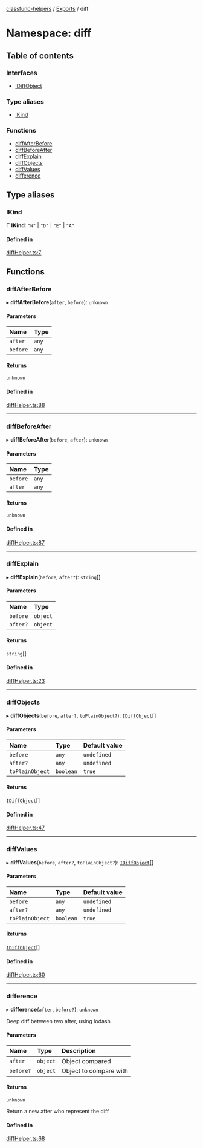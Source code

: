 [classfunc-helpers](../README.md) / [Exports](../modules.md) / diff

# Namespace: diff

## Table of contents

### Interfaces

- [IDiffObject](../interfaces/diff.IDiffObject.md)

### Type aliases

- [IKind](diff.md#ikind)

### Functions

- [diffAfterBefore](diff.md#diffafterbefore)
- [diffBeforeAfter](diff.md#diffbeforeafter)
- [diffExplain](diff.md#diffexplain)
- [diffObjects](diff.md#diffobjects)
- [diffValues](diff.md#diffvalues)
- [difference](diff.md#difference)

## Type aliases

### IKind

Ƭ **IKind**: ``"N"`` \| ``"D"`` \| ``"E"`` \| ``"A"``

#### Defined in

[diffHelper.ts:7](https://github.com/ClassFunc/classfunc-helpers/blob/13600d9/src/diffHelper.ts#L7)

## Functions

### diffAfterBefore

▸ **diffAfterBefore**(`after`, `before`): `unknown`

#### Parameters

| Name | Type |
| :------ | :------ |
| `after` | `any` |
| `before` | `any` |

#### Returns

`unknown`

#### Defined in

[diffHelper.ts:88](https://github.com/ClassFunc/classfunc-helpers/blob/13600d9/src/diffHelper.ts#L88)

___

### diffBeforeAfter

▸ **diffBeforeAfter**(`before`, `after`): `unknown`

#### Parameters

| Name | Type |
| :------ | :------ |
| `before` | `any` |
| `after` | `any` |

#### Returns

`unknown`

#### Defined in

[diffHelper.ts:87](https://github.com/ClassFunc/classfunc-helpers/blob/13600d9/src/diffHelper.ts#L87)

___

### diffExplain

▸ **diffExplain**(`before`, `after?`): `string`[]

#### Parameters

| Name | Type |
| :------ | :------ |
| `before` | `object` |
| `after?` | `object` |

#### Returns

`string`[]

#### Defined in

[diffHelper.ts:23](https://github.com/ClassFunc/classfunc-helpers/blob/13600d9/src/diffHelper.ts#L23)

___

### diffObjects

▸ **diffObjects**(`before`, `after?`, `toPlainObject?`): [`IDiffObject`](../interfaces/diff.IDiffObject.md)[]

#### Parameters

| Name | Type | Default value |
| :------ | :------ | :------ |
| `before` | `any` | `undefined` |
| `after?` | `any` | `undefined` |
| `toPlainObject` | `boolean` | `true` |

#### Returns

[`IDiffObject`](../interfaces/diff.IDiffObject.md)[]

#### Defined in

[diffHelper.ts:47](https://github.com/ClassFunc/classfunc-helpers/blob/13600d9/src/diffHelper.ts#L47)

___

### diffValues

▸ **diffValues**(`before`, `after?`, `toPlainObject?`): [`IDiffObject`](../interfaces/diff.IDiffObject.md)[]

#### Parameters

| Name | Type | Default value |
| :------ | :------ | :------ |
| `before` | `any` | `undefined` |
| `after?` | `any` | `undefined` |
| `toPlainObject` | `boolean` | `true` |

#### Returns

[`IDiffObject`](../interfaces/diff.IDiffObject.md)[]

#### Defined in

[diffHelper.ts:60](https://github.com/ClassFunc/classfunc-helpers/blob/13600d9/src/diffHelper.ts#L60)

___

### difference

▸ **difference**(`after`, `before?`): `unknown`

Deep diff between two after, using lodash

#### Parameters

| Name | Type | Description |
| :------ | :------ | :------ |
| `after` | `object` | Object compared |
| `before?` | `object` | Object to compare with |

#### Returns

`unknown`

Return a new after who represent the diff

#### Defined in

[diffHelper.ts:68](https://github.com/ClassFunc/classfunc-helpers/blob/13600d9/src/diffHelper.ts#L68)
